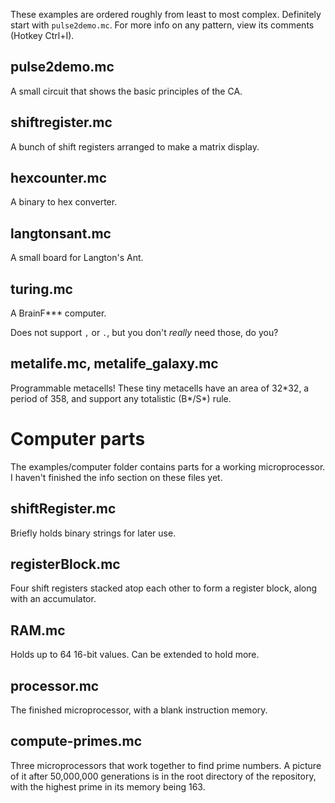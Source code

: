 These examples are ordered roughly from least to most complex. Definitely start with `pulse2demo.mc`.
For more info on any pattern, view its comments (Hotkey Ctrl+I).

## pulse2demo.mc
A small circuit that shows the basic principles of the CA.
## shiftregister.mc
A bunch of shift registers arranged to make a matrix display.
## hexcounter.mc
A binary to hex converter.
## langtonsant.mc
A small board for Langton's Ant.
## turing.mc
A BrainF\*\*\* computer.

Does not support `,` or `.`, but you don't *really* need those, do you?
## metalife.mc, metalife_galaxy.mc
Programmable metacells! These tiny metacells have an area of 32\*32, a period of 358, and support any totalistic (B\*/S\*) rule.

# Computer parts
The examples/computer folder contains parts for a working microprocessor. I haven't finished the info section on these files yet.
## shiftRegister.mc
Briefly holds binary strings for later use.
## registerBlock.mc
Four shift registers stacked atop each other to form a register block, along with an accumulator.
## RAM.mc
Holds up to 64 16-bit values. Can be extended to hold more.
## processor.mc
The finished microprocessor, with a blank instruction memory.
## compute-primes.mc
Three microprocessors that work together to find prime numbers. A picture of it after 50,000,000 generations is in the root directory of the repository, with the highest prime in its memory being 163.
